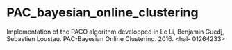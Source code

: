 # PAC_bayesian_online_clustering

Implementation of the PACO algorithm developped in Le Li, Benjamin Guedj, Sebastien Loustau. PAC-Bayesian Online Clustering. 2016. <hal- 01264233>
